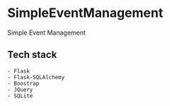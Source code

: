# SimpleEventManagement
Simple Event Management
## Tech stack
    - Flask
    - Flask-SQLAlchemy
    - Boostrap
    - JQuery
    - SQLite
